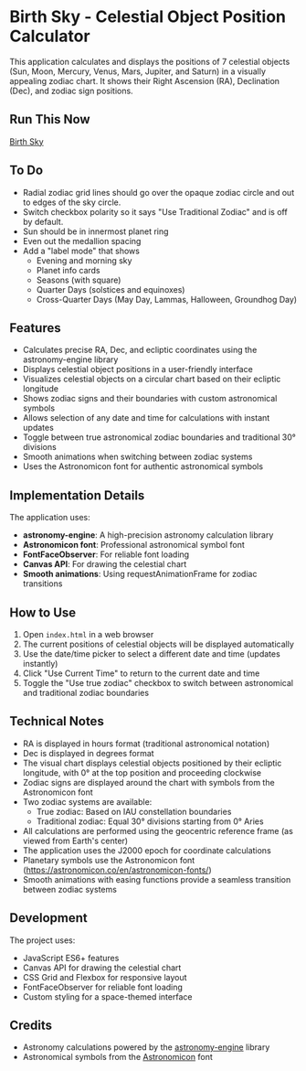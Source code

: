 # Birth Sky - Celestial Object Position Calculator

This application calculates and displays the positions of 7 celestial objects (Sun, Moon, Mercury, Venus, Mars, Jupiter, and Saturn) in a visually appealing zodiac chart. It shows their Right Ascension (RA), Declination (Dec), and zodiac sign positions.

## Run This Now
[Birth Sky](https://gulley.github.io/Birth-Sky/)

## To Do

- Radial zodiac grid lines should go over the opaque zodiac circle and out to edges of the sky circle.
- Switch checkbox polarity so it says "Use Traditional Zodiac" and is off by default.
- Sun should be in innermost planet ring
- Even out the medallion spacing
- Add a "label mode" that shows
    - Evening and morning sky
    - Planet info cards
    - Seasons (with square)
    - Quarter Days (solstices and equinoxes)
    - Cross-Quarter Days (May Day, Lammas, Halloween, Groundhog Day)

## Features

- Calculates precise RA, Dec, and ecliptic coordinates using the astronomy-engine library
- Displays celestial object positions in a user-friendly interface
- Visualizes celestial objects on a circular chart based on their ecliptic longitude
- Shows zodiac signs and their boundaries with custom astronomical symbols
- Allows selection of any date and time for calculations with instant updates
- Toggle between true astronomical zodiac boundaries and traditional 30° divisions
- Smooth animations when switching between zodiac systems
- Uses the Astronomicon font for authentic astronomical symbols

## Implementation Details

The application uses:

- **astronomy-engine**: A high-precision astronomy calculation library
- **Astronomicon font**: Professional astronomical symbol font
- **FontFaceObserver**: For reliable font loading
- **Canvas API**: For drawing the celestial chart
- **Smooth animations**: Using requestAnimationFrame for zodiac transitions

## How to Use

1. Open `index.html` in a web browser
2. The current positions of celestial objects will be displayed automatically
3. Use the date/time picker to select a different date and time (updates instantly)
4. Click "Use Current Time" to return to the current date and time
5. Toggle the "Use true zodiac" checkbox to switch between astronomical and traditional zodiac boundaries

## Technical Notes

- RA is displayed in hours format (traditional astronomical notation)
- Dec is displayed in degrees format
- The visual chart displays celestial objects positioned by their ecliptic longitude, with 0° at the top position and proceeding clockwise
- Zodiac signs are displayed around the chart with symbols from the Astronomicon font
- Two zodiac systems are available:
  - True zodiac: Based on IAU constellation boundaries
  - Traditional zodiac: Equal 30° divisions starting from 0° Aries
- All calculations are performed using the geocentric reference frame (as viewed from Earth's center)
- The application uses the J2000 epoch for coordinate calculations
- Planetary symbols use the Astronomicon font (https://astronomicon.co/en/astronomicon-fonts/)
- Smooth animations with easing functions provide a seamless transition between zodiac systems

## Development

The project uses:

- JavaScript ES6+ features
- Canvas API for drawing the celestial chart
- CSS Grid and Flexbox for responsive layout
- FontFaceObserver for reliable font loading
- Custom styling for a space-themed interface

## Credits

- Astronomy calculations powered by the [astronomy-engine](https://github.com/cosinekitty/astronomy) library
- Astronomical symbols from the [Astronomicon](https://astronomicon.co/en/astronomicon-fonts/) font
